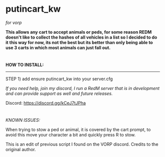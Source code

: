 # putincart_kw
*for vorp*

**This allows any cart to accept animals or peds, for some reason REDM doesn't like to collect the hashes of all vehicles in a list so I decided to do it this way for now, its not the best but its better than only being able to use 3 carts in which most animals can just fall out.**

#
**HOW TO INSTALL:**

---------------------------

STEP 1) add ensure putincart_kw into your server.cfg


*If you need help, join my discord, I run a RedM server that is in development and can provide support as well and future releases.*

Discord: https://discord.gg/kCeJ7tJPha

#
*KNOWN ISSUES:*

When trying to stow a ped or animal, it is covered by the cart prompt, to avoid this move your character a bit and quickly press R to stow.


This is an edit of previous script I found on the VORP discord. Credits to the original author.

